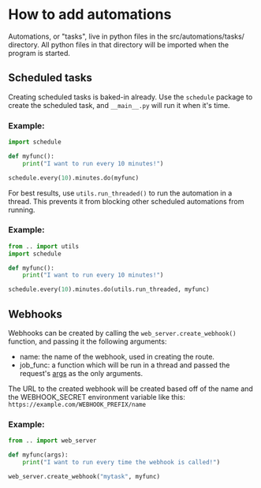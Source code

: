 # How to add automations
Automations, or "tasks", live in python files in the src/automations/tasks/ directory. 
All python files in that directory will be imported when the program is started. 

## Scheduled tasks
Creating scheduled tasks is baked-in already. Use the `schedule` package to create the scheduled task, and
`__main__.py` will run it when it's time.
### Example: 
```python
import schedule

def myfunc():
    print("I want to run every 10 minutes!")

schedule.every(10).minutes.do(myfunc)
```

For best results, use `utils.run_threaded()` to run the automation in a thread. This prevents it from 
blocking other scheduled automations from running.
### Example:
```python
from .. import utils
import schedule

def myfunc():
    print("I want to run every 10 minutes!")

schedule.every(10).minutes.do(utils.run_threaded, myfunc)
```

## Webhooks
Webhooks can be created by calling the `web_server.create_webhook()` function, and passing it the following arguments:
- name: the name of the webhook, used in creating the route.
- job_func: a function which will be run in a thread and passed the request's [args](https://flask.palletsprojects.com/en/2.0.x/api/#:~:text=property%20args%3A%20werkzeug.datastructures.MultiDict%5Bstr%2C%20str%5D%C2%B6)
as the only arguments.

The URL to the created webhook will be created based off of the name and the WEBHOOK_SECRET environment variable like
this: `https://example.com/WEBHOOK_PREFIX/name`

### Example:
```python
from .. import web_server

def myfunc(args):
    print("I want to run every time the webhook is called!")

web_server.create_webhook("mytask", myfunc)
```